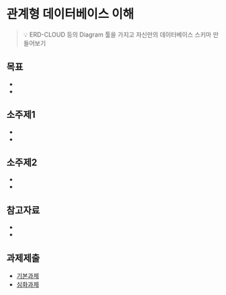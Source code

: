 # 관계형 데이터베이스 이해
> :bulb: ERD-CLOUD 등의 Diagram 툴을 가지고 자신만의 데이터베이스 스키마 만들어보기

## 목표
- 
- 

## 소주제1
-
-

## 소주제2
-
-

## 참고자료
-
-

## 과제제출
- [기본과제](기본과제)
- [심화과제](심화과제)
